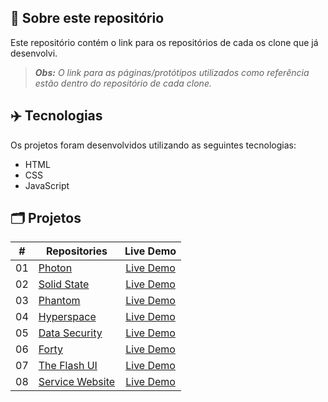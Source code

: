 ## 📝 Sobre este repositório
Este repositório contém o link para os repositórios de cada os clone que já desenvolvi.

 > ***Obs:** O link para as páginas/protótipos utilizados como referência estão dentro do repositório de cada clone.*

## ✈️ Tecnologias
Os projetos foram desenvolvidos utilizando as seguintes tecnologias:
- HTML
- CSS
- JavaScript

## 🗂️ Projetos
<table>
  <thead>
    <tr>
      <th>#</th>
      <th>Repositories</th>
      <th>Live Demo</th>
    </tr>
  </thead>
  <tbody>
    <tr>
      <td>01</td>
      <td><a href="https://github.com/RuuuFF/photon-ui">Photon</a></td>
      <td align="center"><a href="https://photon-ui-ruuuff.netlify.app/">Live Demo</a></td>
    </tr>
    <tr>
      <td>02</td>
      <td><a href="https://github.com/RuuuFF/solidstate-ui">Solid State</a></td>
      <td align="center"><a href="https://solidstate-ui-ruuuff.netlify.app/">Live Demo</a></td>
    </tr>
    <tr>
      <td>03</td>
      <td><a href="https://github.com/RuuuFF/phantom-ui">Phantom</a></td>
      <td align="center"><a href="https://phantom-ui-ruuuff.netlify.app/">Live Demo</a></td>
    </tr>
   <tr>
      <td>04</td>
      <td><a href="https://github.com/RuuuFF/hyperspace-ui">Hyperspace</a></td>
      <td align="center"><a href="https://hyperspace-ui-ruuuff.netlify.app/">Live Demo</a></td>
    </tr>
   <tr>
      <td>05</td>
      <td><a href="https://github.com/RuuuFF/datasecurity-ui">Data Security</a></td>
      <td align="center"><a href="https://datasecurity-ui-ruuuff.netlify.app/">Live Demo</a></td>
    </tr>
   <tr>
      <td>06</td>
      <td><a href="https://github.com/RuuuFF/forty-ui">Forty</a></td>
      <td align="center"><a href="https://forty-ui-ruuuff.netlify.app/">Live Demo</a></td>
    </tr>
   <tr>
      <td>07</td>
      <td><a href="https://github.com/RuuuFF/flash-ui">The Flash UI</a></td>
      <td align="center"><a href="https://flash-ui-ruuuff.netlify.app/">Live Demo</a></td>
    </tr>
   <tr>
      <td>08</td>
      <td><a href="https://github.com/RuuuFF/service-website-ui/tree/master">Service Website</a></td>
      <td align="center"><a href="https://service-website-ruuuff.netlify.app/">Live Demo</a></td>
    </tr>
  </tbody>
</table>

